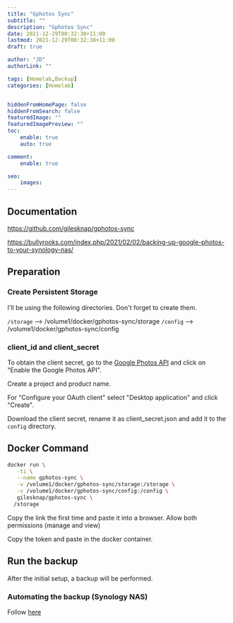 ```yaml
---
title: "Gphotos Sync"
subtitle: ""
description: "Gphotos Sync"
date: 2021-12-29T00:32:38+11:00
lastmod: 2021-12-29T00:32:38+11:00
draft: true

author: "JD"
authorLink: ""

tags: [Homelab,Backup]
categories: [Homelab]


hiddenFromHomePage: false
hiddenFromSearch: false
featuredImage: ""
featuredImagePreview: ""
toc:
    enable: true
    auto: true

comment:
    enable: true

seo:
    images:
---
```

## Documentation
https://github.com/gilesknap/gphotos-sync

https://bullyrooks.com/index.php/2021/02/02/backing-up-google-photos-to-your-synology-nas/

## Preparation

### Create Persistent Storage
I'll be using the following directories. Don't forget to create them.

`/storage` --> /volume1/docker/gphotos-sync/storage
`/config` --> /volume1/docker/gphotos-sync/config

### client_id and client_secret
To obtain the client secret, go to the [Google Photos API](https://developers.google.com/photos/library/guides/get-started) and click on "Enable the Google Photos API".

Create a project and product name.

For "Configure your OAuth client" select "Desktop application" and click "Create".

Download the client secret, rename it as client_secret.json and add it to the `config` directory.

## Docker Command

```bash
docker run \
   -ti \
   --name gphotos-sync \
   -v /volume1/docker/gphotos-sync/storage:/storage \
   -v /volume1/docker/gphotos-sync/config:/config \
   gilesknap/gphotos-sync \
  /storage
```

Copy the link the first time and paste it into a browser. Allow both permissions (manage and view)

Copy the token and paste in the docker container.

## Run the backup
After the initial setup, a backup will be performed.

### Automating the backup (Synology NAS)

Follow [here](https://bullyrooks.com/index.php/2021/02/02/backing-up-google-photos-to-your-synology-nas/)